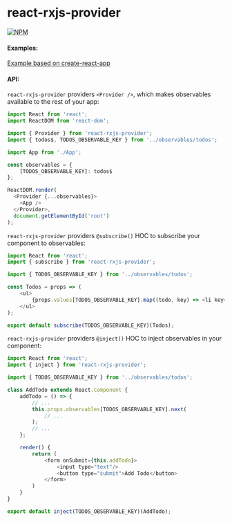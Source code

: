 # react-rxjs-provider

[![NPM](https://nodei.co/npm/react-rxjs-provider.png?downloads=true&downloadRank=true&stars=true)](https://nodei.co/npm/react-rxjs-provider/)

#### Examples:
[Example based on create-react-app](https://github.com/zahorovskyi/react-rxjs-provider/tree/master/example)

#### API:
`react-rxjs-provider` providers ```<Provider />```, which makes observables available to the rest of your app:
``` javascript
import React from 'react';
import ReactDOM from 'react-dom';

import { Provider } from 'react-rxjs-provider';
import { todos$, TODOS_OBSERVABLE_KEY } from '../observables/todos';

import App from './App';

const observables = {
    [TODOS_OBSERVABLE_KEY]: todos$
};

ReactDOM.render(
  <Provider {...observables}>
    <App />
  </Provider>,
  document.getElementById('root')
);
```

`react-rxjs-provider` providers ```@subscribe()``` HOC to subscribe your component to observables:
``` javascript
import React from 'react';
import { subscribe } from 'react-rxjs-provider';

import { TODOS_OBSERVABLE_KEY } from '../observables/todos';

const Todos = props => (
    <ul>
        {props.values[TODOS_OBSERVABLE_KEY].map((todo, key) => <li key={key}>{todo}</li>)}
    </ul>
);

export default subscribe(TODOS_OBSERVABLE_KEY)(Todos);
```

`react-rxjs-provider` providers ```@inject()``` HOC to inject observables in your component:
``` javascript
import React from 'react';
import { inject } from 'react-rxjs-provider';

import { TODOS_OBSERVABLE_KEY } from '../observables/todos';

class AddTodo extends React.Component {
    addTodo = () => {
        // ...
        this.props.observables[TODOS_OBSERVABLE_KEY].next(
            // ...
        );
        // ...
    };

    render() {
        return (
            <form onSubmit={this.addTodo}>
                <input type="text"/>
                <button type="submit">Add Todo</button>
            </form>
        )
    }
}

export default inject(TODOS_OBSERVABLE_KEY)(AddTodo);
```